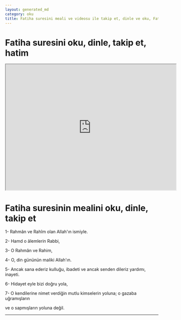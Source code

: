 ```yaml
---
layout: generated_md
category: oku
title: Fatiha suresini meali ve videosu ile takip et, dinle ve oku, Fatiha dinle, Fatiha meali, hatim dinle, hatim yap.
---
```


<div class="container">
  <div class="row">
    <div class="col-lg-12">
      <h1>Fatiha suresini oku, dinle, takip et, hatim</h1>
      <!--<div class="div-youtube-embed">-->
      <div class="">
        <iframe width="560" height="415" src="https://www.youtube.com/embed/6CXwMqpa9Ac">frameborder="0" allowfullscreen></iframe>
      </div>
    </div>
  </div>

  <div class="row">
    <div class="col-lg-12">
      <h1>Fatiha suresinin mealini oku, dinle, takip et</h1>
      <div><p>1- Rahmân ve Rahîm olan Allah'ın ismiyle.</p><p>2- Hamd o âlemlerin Rabbi,</p><p>3- O Rahmân ve Rahim,</p><p>4- O, din gününün maliki Allah'ın.</p><p>5- Ancak sana ederiz kulluğu, ibadeti ve ancak senden dileriz yardımı, inayeti.</p><p>6- Hidayet eyle bizi doğru yola,</p><p>7- O kendilerine nimet verdiğin mutlu kimselerin yoluna; o gazaba uğramışların</p><p>ve o sapmışların yoluna değil.</p><p></p><p></p><p></p><p></p></div>
    </div>
  </div>
</div>
<hr />